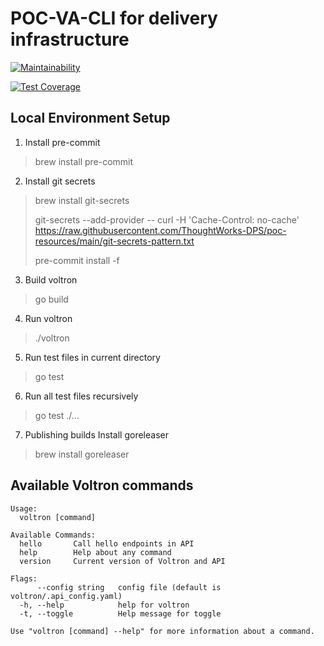 # POC-VA-CLI for delivery infrastructure
[![Maintainability](https://api.codeclimate.com/v1/badges/043b7771faf510da9b7a/maintainability)](https://codeclimate.com/github/ThoughtWorks-DPS/poc-va-cli/maintainability)

[![Test Coverage](https://api.codeclimate.com/v1/badges/043b7771faf510da9b7a/test_coverage)](https://codeclimate.com/github/ThoughtWorks-DPS/poc-va-cli/test_coverage)
## Local Environment Setup
1. Install pre-commit
>  brew install pre-commit
2. Install git secrets
> brew install git-secrets
>
> git-secrets --add-provider -- curl -H 'Cache-Control: no-cache' https://raw.githubusercontent.com/ThoughtWorks-DPS/poc-resources/main/git-secrets-pattern.txt
>
> pre-commit install -f 
3. Build voltron
> go build
4. Run voltron
> ./voltron <cmd>
5. Run test files in current directory
> go test
6. Run all test files recursively
> go test ./...
7. Publishing builds
Install goreleaser
> brew install goreleaser

## Available Voltron commands

```
Usage:
  voltron [command]

Available Commands:
  hello       Call hello endpoints in API
  help        Help about any command
  version     Current version of Voltron and API

Flags:
      --config string   config file (default is voltron/.api_config.yaml)
  -h, --help            help for voltron
  -t, --toggle          Help message for toggle

Use "voltron [command] --help" for more information about a command.
```
